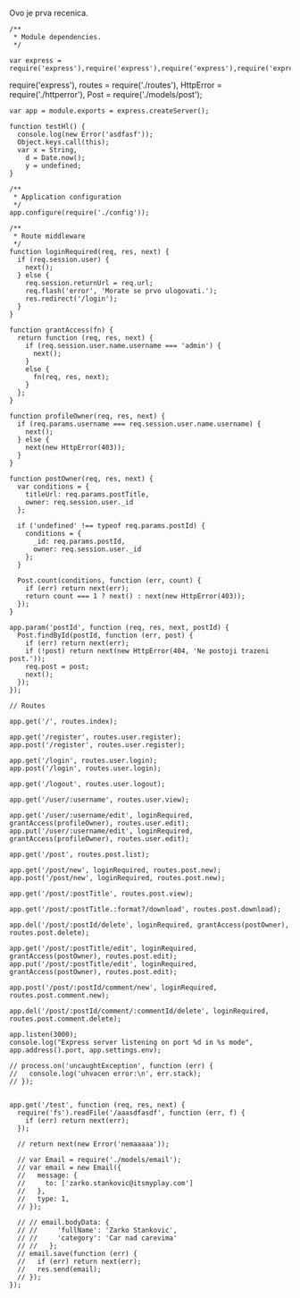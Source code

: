 Ovo je prva recenica.

    /**
     * Module dependencies.
     */

    var express = require('express'),require('express'),require('express'),require('express'),require('express'),
require('express'),
      routes = require('./routes'),
      HttpError = require('./httperror'),
      Post = require('./models/post');

    var app = module.exports = express.createServer();

    function testHl() {
      console.log(new Error('asdfasf'));
      Object.keys.call(this);
      var x = String,
        d = Date.now();
        y = undefined;
    }

    /**
     * Application configuration
     */
    app.configure(require('./config'));

    /**
     * Route middleware
     */
    function loginRequired(req, res, next) {
      if (req.session.user) {
        next();
      } else {
        req.session.returnUrl = req.url;
        req.flash('error', 'Morate se prvo ulogovati.');
        res.redirect('/login');
      }
    }

    function grantAccess(fn) {
      return function (req, res, next) {
        if (req.session.user.name.username === 'admin') {
          next();
        }
        else {
          fn(req, res, next);
        }
      };
    }

    function profileOwner(req, res, next) {
      if (req.params.username === req.session.user.name.username) {
        next();
      } else {
        next(new HttpError(403));
      }
    }

    function postOwner(req, res, next) {
      var conditions = {
        titleUrl: req.params.postTitle,
        owner: req.session.user._id
      };

      if ('undefined' !== typeof req.params.postId) {
        conditions = {
          _id: req.params.postId,
          owner: req.session.user._id
        };
      }

      Post.count(conditions, function (err, count) {
        if (err) return next(err);
        return count === 1 ? next() : next(new HttpError(403));
      });
    }

    app.param('postId', function (req, res, next, postId) {
      Post.findById(postId, function (err, post) {
        if (err) return next(err);
        if (!post) return next(new HttpError(404, 'Ne postoji trazeni post.'));
        req.post = post;
        next();
      });
    });

    // Routes

    app.get('/', routes.index);

    app.get('/register', routes.user.register);
    app.post('/register', routes.user.register);

    app.get('/login', routes.user.login);
    app.post('/login', routes.user.login);

    app.get('/logout', routes.user.logout);

    app.get('/user/:username', routes.user.view);

    app.get('/user/:username/edit', loginRequired, grantAccess(profileOwner), routes.user.edit);
    app.put('/user/:username/edit', loginRequired, grantAccess(profileOwner), routes.user.edit);

    app.get('/post', routes.post.list);

    app.get('/post/new', loginRequired, routes.post.new);
    app.post('/post/new', loginRequired, routes.post.new);

    app.get('/post/:postTitle', routes.post.view);

    app.get('/post/:postTitle.:format?/download', routes.post.download);

    app.del('/post/:postId/delete', loginRequired, grantAccess(postOwner), routes.post.delete);

    app.get('/post/:postTitle/edit', loginRequired, grantAccess(postOwner), routes.post.edit);
    app.put('/post/:postTitle/edit', loginRequired, grantAccess(postOwner), routes.post.edit);

    app.post('/post/:postId/comment/new', loginRequired, routes.post.comment.new);

    app.del('/post/:postId/comment/:commentId/delete', loginRequired, routes.post.comment.delete);

    app.listen(3000);
    console.log("Express server listening on port %d in %s mode", app.address().port, app.settings.env);

    // process.on('uncaughtException', function (err) {
    //   console.log('uhvacen error:\n', err.stack);
    // });


    app.get('/test', function (req, res, next) {
      require('fs').readFile('/aaasdfasdf', function (err, f) {
        if (err) return next(err);
      });

      // return next(new Error('nemaaaaa'));

      // var Email = require('./models/email');
      // var email = new Email({
      //   message: {
      //     to: ['zarko.stankovic@itsmyplay.com']
      //   },
      //   type: 1,
      // });

      // // email.bodyData: {
      // //     'fullName': 'Zarko Stankovic',
      // //     'category': 'Car nad carevima'
      // //   };
      // email.save(function (err) {
      //   if (err) return next(err);
      //   res.send(email);
      // });
    });



